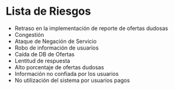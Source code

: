 Lista de Riesgos
================
* Retraso en la implementación de reporte de ofertas dudosas
* Congestión 
* Ataque de Negación de Servicio
* Robo de información de usuarios
* Caída de DB de Ofertas
* Lentitud de respuesta 
* Alto porcentaje de ofertas dudosas
* Información no confiada por los usuarios
* No utilización del sistema por usuarios pagos

